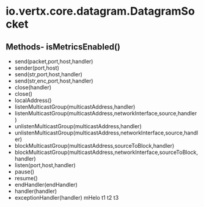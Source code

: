 # io.vertx.core.datagram.DatagramSocket
## Methods- isMetricsEnabled()
- send(packet,port,host,handler)
- sender(port,host)
- send(str,port,host,handler)
- send(str,enc,port,host,handler)
- close(handler)
- close()
- localAddress()
- listenMulticastGroup(multicastAddress,handler)
- listenMulticastGroup(multicastAddress,networkInterface,source,handler)
- unlistenMulticastGroup(multicastAddress,handler)
- unlistenMulticastGroup(multicastAddress,networkInterface,source,handler)
- blockMulticastGroup(multicastAddress,sourceToBlock,handler)
- blockMulticastGroup(multicastAddress,networkInterface,sourceToBlock,handler)
- listen(port,host,handler)
- pause()
- resume()
- endHandler(endHandler)
- handler(handler)
- exceptionHandler(handler)
mHelo  t1
t2
t3
